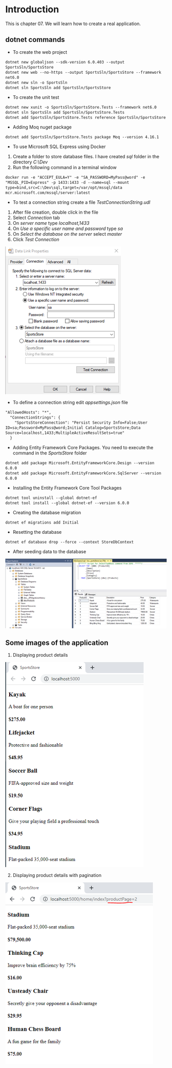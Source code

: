 # Introduction 
This is chapter 07. We will learn how to create a real application.

## dotnet commands

- To create the web project
```
dotnet new globaljson --sdk-version 6.0.403 --output SportsSln/SportsStore
dotnet new web --no-https --output SportsSln/SportsStore --framework net6.0
dotnet new sln -o SportsSln
dotnet sln SportsSln add SportsSln/SportsStore

```

- To create the unit test

```
dotnet new xunit -o SportsSln/SportsStore.Tests --framework net6.0
dotnet sln SportsSln add SportsSln/SportsStore.Tests
dotnet add SportsSln/SportsStore.Tests reference SportsSln/SportsStore
```

- Adding Moq nuget package
```
dotnet add SportsSln/SportsStore.Tests package Moq --version 4.16.1
```

- To use Microsoft SQL Express using Docker
1. Create a folder to store database files. I have created _sql_ folder in the directory _C:\Dev_
2. Run the following command in a terminal window
```
docker run -e "ACCEPT_EULA=Y" -e "SA_PASSWORD=MyPass@word" -e "MSSQL_PID=Express" -p 1433:1433 -d --name=sql --mount type=bind,src=C:\Dev\sql,target=/var/opt/mssql/data mcr.microsoft.com/mssql/server:latest
```


- To test a connection string create a file _TestConnectionString.udl_
1. After file creation, double click in the file
2. Select _Connection_ tab
3. On _server name_ type _localhost,1433_ 
4. On _Use a specific user name and password_ type _sa_
5. On _Select the database on the server_ select _master_
6. Click _Test Connection_

![Test connection string image](./images/TestConnectionString.PNG)

- To define a connection string edit _appsettings.json_ file
```
"AllowedHosts": "*",
  "ConnectionStrings": {
    "SportsStoreConnection": "Persist Security Info=False;User ID=sa;Password=MyPass@word;Initial Catalog=SportsStore;Data Source=localhost,1433;MultipleActiveResultSets=true"
  }
```

- Adding Entity Framework Core Packages. You need to execute the command in the _SportsStore_ folder
```
dotnet add package Microsoft.EntityFrameworkCore.Design --version 6.0.0
dotnet add package Microsoft.EntityFrameworkCore.SqlServer --version 6.0.0
```

- Installing the Entity Framework Core Tool Packages
```
dotnet tool uninstall --global dotnet-ef
dotnet tool install --global dotnet-ef --version 6.0.0
```

- Creating the database migration
```
dotnet ef migrations add Initial
```

- Resetting the database
```
dotnet ef database drop --force --context StoreDbContext
```

- After seeding data to the database

![Products table data image](./images/SeedingDataToDatabase.PNG)


## Some images of the application

1. Displaying product details

![Products details image](./images/DisplayingProductDetails.PNG)

2. Displaying product details with pagination

![Products details with pagination image](./images/DisplayingProductDetailsWithPagination.PNG)


